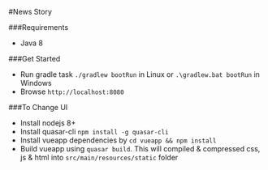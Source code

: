 #News Story

###Requirements
- Java 8

###Get Started
- Run gradle task `./gradlew bootRun` in Linux or `.\gradlew.bat bootRun` in Windows
- Browse `http://localhost:8080`

###To Change UI
- Install nodejs 8+
- Install quasar-cli `npm install -g quasar-cli`
- Install vueapp dependencies by `cd vueapp && npm install`
- Build vueapp using `quasar build`. This will compiled & compressed css, js & html into `src/main/resources/static` folder
